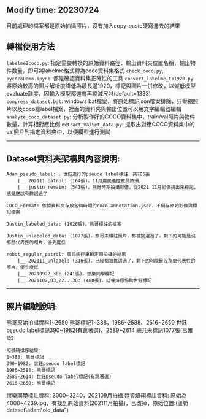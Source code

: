 Modify time: 20230724
---
目前處理的檔案都是原始拍攝照片，沒有加入copy-paste硬寫進去的結果

## 轉檔使用方法
`labelme2coco.py`: 指定需要轉換的原始資料路徑、輸出資料夾位置名稱，輸出物件數量，即可將labelme格式轉為coco資料集格式
`check_coco.py`, `pycocoDemo.ipynb`: 都是確認資料集正確性的工具
`convert_labelme_to1920.py`: 將原始較高的圖片解析度降低為最長邊1920，標記與圖片一併修改，以減低模型evaluate難度，因輸入模型都還會再縮減尺吋(default=1333)
`compress_dataset.bat`: windows bat檔案，將原始標記json檔案排除，只壓縮照片以及coco總label檔案，裡面的資料夾與輸出位置可以用文字編輯器編輯
`analyze_coco_dataset.py`: 分析製作好的COCO資料集中，train/val照片與物件數量，計算相對應比例
`extract_ValSet_data.py`: 提取出對應COCO資料集中的val照片到指定資料夾中，以便模型進行測試

---
## Dataset資料夾架構與內容說明:
```
Adam_pseudo_label: 。世鈺進行的pseudo label標註，共705張
	|__ 202111_patrol: (164張)。11月農民遙控載具拍攝，
	|__ justin_remain: (541張)。熊哥時期拍攝影像，從2021 11月影像挑出來標記，感覺應該有篩選過了

COCO_Format: 依據資料夾存放各個時期的coco annotation.json，不儲存原始影像與標記檔案

Justin_labeled_data: (1026張)。熊哥標註的檔案

Justin_unlabeled_data: (1077張)。熊哥未標註照片，都被挑選過了，剩下的可能是沒那麼代表性的照片，優先度低

robot_regular_patrol: 農民遙控車輛定期拍攝的結果
	|__ 202111_unlabel: (316張)。已經都被挑選過了，剩下的可能是沒那麼代表性的照片，優先度低
	|__ 20210922_30: (241張)。懷樂同學標記
	|__ 2021102,03,22...30: (480張)。廷睿煒翔協助世鈺標記
```

---
## 照片編號說明:

熊哥原始拍攝資料1~2650
	熊哥標記1~388，1986~2588、2616~2650
	世鈺pseudo label標記390~1982(有跳著選)、2589~2614
	總共未標記1077張(已確認)

	照號碼排序結果:
	1~388: 熊哥標記
	390~1982: 世鈺pseudo label標記
	1986~2588: 熊哥標記
	2589~2614: 世鈺pseudo label標記(有跳著選)
	2616~2650: 熊哥標記


懷樂同學標註資料: 3000~3240，202109月拍攝
廷睿煒翔標註資料: 原始為4000~4239.jpg，有找到原始資料(202111月拍攝)，已改掉，原始位置:(蘆筍dataset\adam\old_data")